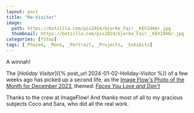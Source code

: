 ```yaml
---
layout: post
title: "Re-Visitor"
image:
  path: https://botzilla.com/pix2024/bjorke_Fair__KEV2466r.jpg
  thumbnail: https://botzilla.com/pix2024/bjorke_Fair__KEV2466r.jpg
categories: [fStop]
tags: [_Phase4, _Mono, _Portrait, _Projects, _Exhibits]
---
```


A winnah!

The [_Holiday Visitor_]({% post_url 2024-01-02-Holiday-Visitor %}) of a few weeks ago has picked up a second life, as the [Image Flow's Photo of the Month for December 2023,](https://www.instagram.com/p/C2Iri8IqfsK/) themed: [_Faces You Love and Don't_](https://theimageflow.com/gallery/photo-of-the-month-december-2023-faces-you-love-and-dont/) 

Thanks to the crew at ImageFlow! And thanks most of all to my gracious subjects Coco and Sara, who did all the real work.